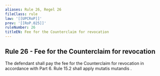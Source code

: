 ```yaml
---
aliases: Rule 26, Regel 26
fileClass: rule
law: '[[UPCRoP]]'
prev: '[[RoP.025]]'
ruleNumber: 26
titleEN: Fee for the Counterclaim for revocation
---
```


## Rule 26 - Fee for the Counterclaim for revocation

The defendant shall pay the fee for the Counterclaim for revocation in accordance with Part  6. Rule 15.2 shall apply mutatis mutandis .